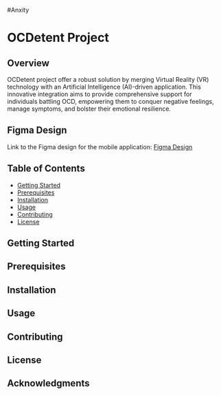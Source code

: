 #Anxity
# OCDetent Project

## Overview
OCDetent project offer a robust solution by merging Virtual Reality (VR) technology with an Artificial Intelligence (AI)-driven application. This innovative integration aims to provide comprehensive support for individuals battling OCD, empowering them to conquer negative feelings, manage symptoms, and bolster their emotional resilience.

## Figma Design
Link to the Figma design for the mobile application: [Figma Design](https://www.figma.com/file/kwl9fMqEP1STJsOGwG37XK/OCD?type=design&node-id=0-1&mode=design&t=eRxjoZoHZL7G7jkg-0)

## Table of Contents
- [Getting Started](#getting-started)
- [Prerequisites](#prerequisites)
- [Installation](#installation)
- [Usage](#usage)
- [Contributing](#contributing)
- [License](#license)

## Getting Started

## Prerequisites

## Installation

## Usage

## Contributing

## License

## Acknowledgments
